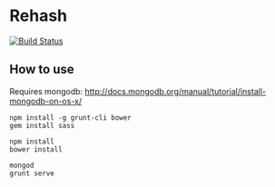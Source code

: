 
# Rehash

[![Build Status](https://travis-ci.org/rehash-app/app.svg?branch=master)](https://travis-ci.org/rehash-app/app)

## How to use

Requires mongodb: http://docs.mongodb.org/manual/tutorial/install-mongodb-on-os-x/

```
npm install -g grunt-cli bower
gem install sass
```

```
npm install
bower install
```

```
mongod
grunt serve
```
